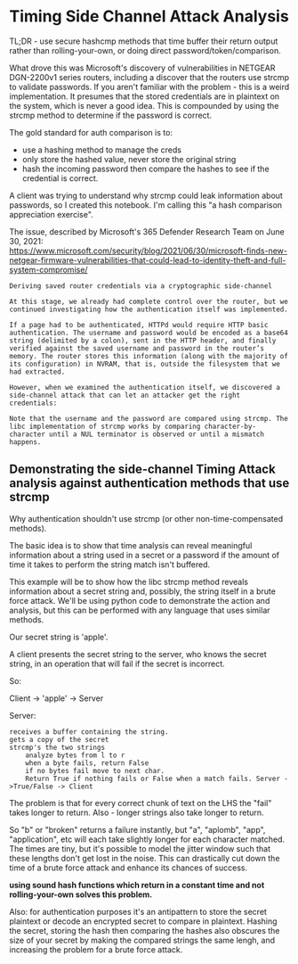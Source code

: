 # Timing Side Channel Attack Analysis 

TL;DR - use secure hashcmp methods that time buffer their return output rather than rolling-your-own, or doing direct password/token/comparison.

What drove this was Microsoft's discovery of vulnerabilities in NETGEAR DGN-2200v1 series routers, including a discover that the routers use strcmp to validate passwords. If you aren't familiar with the problem - this is a weird implementation. It presumes that the stored credentials are in plaintext on the system, which is never a good idea. This is compounded by using the strcmp method to determine if the password is correct. 

The gold standard for auth comparison is to: 
- use a hashing method to manage the creds
- only store the hashed value, never store the original string
- hash the incoming password then compare the hashes to see if the credential is correct.


A client was trying to understand why strcmp could leak information about passwords, so I created this notebook. I'm calling this "a hash comparison appreciation exercise".


The issue, described by Microsoft's 365 Defender Research Team on June 30, 2021:  
https://www.microsoft.com/security/blog/2021/06/30/microsoft-finds-new-netgear-firmware-vulnerabilities-that-could-lead-to-identity-theft-and-full-system-compromise/


```
Deriving saved router credentials via a cryptographic side-channel

At this stage, we already had complete control over the router, but we continued investigating how the authentication itself was implemented.

If a page had to be authenticated, HTTPd would require HTTP basic authentication. The username and password would be encoded as a base64 string (delimited by a colon), sent in the HTTP header, and finally verified against the saved username and password in the router’s memory. The router stores this information (along with the majority of its configuration) in NVRAM, that is, outside the filesystem that we had extracted.

However, when we examined the authentication itself, we discovered a side-channel attack that can let an attacker get the right credentials:

Note that the username and the password are compared using strcmp. The libc implementation of strcmp works by comparing character-by-character until a NUL terminator is observed or until a mismatch happens.
```


## Demonstrating the side-channel Timing Attack analysis against authentication methods that use strcmp

Why authentication shouldn't use strcmp (or other non-time-compensated methods). 


The basic idea is to show that time analysis can reveal meaningful information about a string used in a secret or a password if the amount of time it takes to perform the string match isn't buffered.

This example will be to show how the libc strcmp method reveals information about a secret string and, possibly, the string itself in a brute force attack. We'll be using python code to demonstrate the action and analysis, but this can be performed with any language that uses similar methods.

Our secret string is 'apple'.

A client presents the secret string to the server, who knows the secret string, in an operation that will fail if the secret is incorrect.

So:

Client -> 'apple' -> Server

Server:

    receives a buffer containing the string.
    gets a copy of the secret
    strcmp's the two strings
        analyze bytes from l to r
        when a byte fails, return False
        if no bytes fail move to next char.
        Return True if nothing fails or False when a match fails. Server ->True/False -> Client

The problem is that for every correct chunk of text on the LHS the "fail" takes longer to return. Also - longer strings also take longer to return.

So "b" or "broken" returns a failure instantly, but "a", "aplomb", "app", "application", etc will each take slightly longer for each character matched. The times are tiny, but it's possible to model the jitter window such that these lengths don't get lost in the noise. This can drastically cut down the time of a brute force attack and enhance its chances of success.

**using sound hash functions which return in a constant time and not rolling-your-own solves this problem.**

Also: for authentication purposes it's an antipattern to store the secret plaintext or decode an encrypted secret to compare in plaintext. Hashing the secret, storing the hash then comparing the hashes also obscures the size of your secret by making the compared strings the same lengh, and increasing the problem for a brute force attack.



